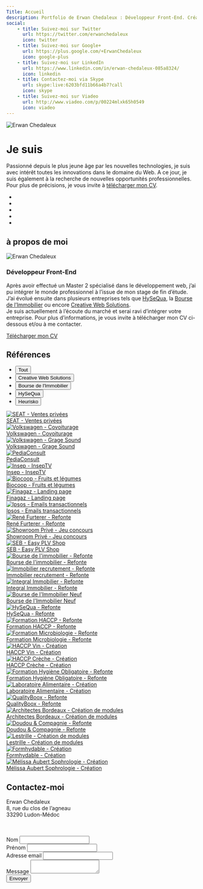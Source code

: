 ```yaml
---
Title: Accueil
description: Portfolio de Erwan Chedaleux : Développeur Front-End. Création de site internet, site dynamique, E-Commerce, Blog, Référencement, Réseaux sociaux.
social:
    - title: Suivez-moi sur Twitter
      url: https://twitter.com/erwanchedaleux
      icon: twitter
    - title: Suivez-moi sur Google+
      url: https://plus.google.com/+ErwanChedaleux
      icon: google-plus
    - title: Suivez-moi sur LinkedIn
      url: https://www.linkedin.com/in/erwan-chedaleux-085a8324/
      icon: linkedin
    - title: Contactez-moi via Skype
      url: skype:live:6203bfd11b66a4b7?call
      icon: skype
    - title: Suivez-moi sur Viadeo
      url: http://www.viadeo.com/p/00224mlxk65h0549
      icon: viadeo
---
```


<div class="sc-home section fp-noscroll active">
    <div class="sch-background">
        <img src="%theme_url%/assets/media/img/home-ls-1280.jpg?v=%version%"
             srcset="%theme_url%/assets/media/img/home-ls-1280.jpg?v=%version% 1280w,
                     %theme_url%/assets/media/img/home-ls-1920.jpg?v=%version% 1920w"
             class="schb-img"
             alt="Erwan Chedaleux" />
    </div>
    <div class="sch-content">
        <h1 class="sch-title-1">Je suis <span class="highlight"><span id="sch-typed"></span></span></h1>
        <p class="sch-text">
            Passionné depuis le plus jeune âge par les <span class="highlight">nouvelles technologies</span>, je suis avec intérêt toutes les innovations dans le domaine du <span class="highlight">Web</span>. A ce jour, je suis également à la recherche de nouvelles <span class="highlight">opportunités professionnelles</span>. Pour plus de précisions, je vous invite à <a href="%theme_url%/assets/media/pdf/cv-erwan-chedaleux.pdf" title="CV de Erwan Chedaleux" target="_blank" class="lnk">télécharger mon CV</a>.
        </p>
        <div class="sch-social-networks">
            <ul class="sch-list">
                <li class="sch-itm">
                    <a href="https://twitter.com/erwanchedaleux" title="Suivez-moi sur Twitter" target="_blank" class="sch-lnk sch-lnk-twitter">
                        <i class="fa fa-twitter"></i>
                    </a>
                </li>
                <li class="sch-itm">
                    <a href="https://plus.google.com/+ErwanChedaleux" title="Suivez-moi sur Google+" target="_blank" class="sch-lnk">
                        <i class="fa fa-google-plus"></i>
                    </a>
                </li>
                <li class="sch-itm">
                    <a href="https://www.linkedin.com/in/erwan-chedaleux-085a8324/" title="Suivez-moi sur LinkedIn" target="_blank" class="sch-lnk">
                        <i class="fa fa-linkedin"></i>
                    </a>
                </li>
                <li class="sch-itm">
                    <a href="skype:live:6203bfd11b66a4b7?call" title="Suivez-moi sur Skype" class="sch-lnk">
                        <i class="fa fa-skype"></i>
                    </a>
                </li>
                <li class="sch-itm">
                    <a href="http://www.viadeo.com/p/00224mlxk65h0549" title="Suivez-moi sur Viadeo" target="_blank" class="sch-lnk">
                        <i class="fa fa-viadeo"></i>
                    </a>
                </li>
            </ul>
        </div>
    </div>
    <a href="#about-me" class="sch-arrow">
        <i class="fa fa-angle-down"></i>
    </a>
</div>
<div class="sc-about-me section fp-noscroll">
    <h2 class="scam-title-1">à propos de moi</h2>
    <div class="scam-content">
        <div class="inner">
            <div class="scam-photo">
                <img src="%theme_url%/assets/media/img/photo-erwan-chedaleux-ls-200.jpg?v=%version%"
                     srcset="%theme_url%/assets/media/img/photo-erwan-chedaleux-ls-200.jpg?v=%version% 200w,
                             %theme_url%/assets/media/img/photo-erwan-chedaleux-ls-300.jpg?v=%version% 300w"
                     class="scam-img"
                     alt="Erwan Chedaleux" />
            </div>
            <div class="scam-text">
                <h3 class="scam-title-2">Développeur Front-End</h3>
                <p class="scam-paragraph">
                    Après avoir effectué un Master 2 spécialisé dans le développement web, j’ai pu intégrer le monde professionnel à l’issue de mon stage de fin d’étude. J’ai évolué ensuite dans plusieurs entreprises tels que <a href="http://www.hysequa.fr/" rel="nofollow" target="_blank" class="lnk">HySeQua</a>, la <a href="https://www.bourse-immobilier.fr/" rel="nofollow" target="_blank" class="lnk">Bourse de l’Immobilier</a> ou encore <a href="https://www.cws-studio.com/" rel="nofollow" target="_blank" class="lnk">Creative Web Solutions</a>. <br />
                    Je suis actuellement à l’écoute du marché et serai ravi d’intégrer votre entreprise. Pour  plus d’informations, je vous invite à télécharger mon CV ci-dessous et/ou à me contacter.
                </p>
                <a href="#" class="scam-btn btns btn-1">
                    <i class="fa fa-file-pdf-o"></i>
                    Télécharger mon CV
                </a>
            </div>
        </div>
    </div>
    <a href="#references" class="scam-arrow">
        <i class="fa fa-angle-down"></i>
    </a>
</div>
<div class="sc-references section">
    <h2 class="scr-title-1">Références</h2>
    <div class="scr-content">
        <div class="inner">
            <div class="scr-filtr-filters">
                <ul class="scrf-list">
                    <li class="scrf-itm" data-filter="all">
                        <button class="btns btn-2 active">Tout</button>
                    </li>
                    <li class="scrf-itm" data-filter="1">
                        <button class="btns btn-2">Creative Web Solutions</button>
                    </li>
                    <li class="scrf-itm" data-filter="2">
                        <button class="btns btn-2">Bourse de l'Immobilier</button>
                    </li>
                    <li class="scrf-itm" data-filter="3">
                        <button class="btns btn-2">HySeQua</button>
                    </li>
                    <li class="scrf-itm" data-filter="4">
                        <button class="btns btn-2">Heurisko</button>
                    </li>
                </ul>
            </div>
            <div class="scr-filtr-container filtr-container">
                <div class="scr-itm filtr-item" data-category="1" data-title="SEAT - Ventes privées">
                    <a href="#" class="scr-lnk" target="_blank" rel="nofollow">
                        <div class="scr-background">
                            <img src="%theme_url%/assets/media/img/logo-seat-ls-216.jpg?v=%version%"
                                 srcset="%theme_url%/assets/media/img/logo-seat-ls-216.jpg?v=%version% 216w,
                                         %theme_url%/assets/media/img/logo-seat-ls-324.jpg?v=%version% 324w"
                                 class="scr-img"
                                 alt="SEAT - Ventes privées" />
                        </div>
                        <div class="scr-caption">SEAT - Ventes privées</div>
                    </a>
                </div>
                <div class="scr-itm filtr-item" data-category="1" data-title="Volkswagen - Covoiturage">
                    <a href="#" class="scr-lnk" target="_blank" rel="nofollow">
                        <div class="scr-background">
                            <img src="%theme_url%/assets/media/img/logo-volkswagen-ls-216.jpg?v=%version%"
                                 srcset="%theme_url%/assets/media/img/logo-volkswagen-ls-216.jpg?v=%version% 216w,
                                         %theme_url%/assets/media/img/logo-volkswagen-ls-324.jpg?v=%version% 324w"
                                 class="scr-img"
                                 alt="Volkswagen - Covoiturage" />
                        </div>
                        <div class="scr-caption">Volkswagen - Covoiturage</div>
                    </a>
                </div>
                <div class="scr-itm filtr-item" data-category="1" data-title="Volkswagen - Grage Sound">
                    <a href="#" class="scr-lnk" target="_blank" rel="nofollow">
                        <div class="scr-background">
                            <img src="%theme_url%/assets/media/img/logo-garagesound-ls-216.jpg?v=%version%"
                                 srcset="%theme_url%/assets/media/img/logo-garagesound-ls-216.jpg?v=%version% 216w,
                                         %theme_url%/assets/media/img/logo-garagesound-ls-324.jpg?v=%version% 324w"
                                 class="scr-img"
                                 alt="Volkswagen - Grage Sound" />
                        </div>
                        <div class="scr-caption">Volkswagen - Grage Sound</div>
                    </a>
                </div>
                <div class="scr-itm filtr-item" data-category="1" data-title="PediaConsult">
                    <a href="#" class="scr-lnk" target="_blank" rel="nofollow">
                        <div class="scr-background">
                            <img src="%theme_url%/assets/media/img/logo-pediaconsult-ls-216.jpg?v=%version%"
                                 srcset="%theme_url%/assets/media/img/logo-pediaconsult-ls-216.jpg?v=%version% 216w,
                                         %theme_url%/assets/media/img/logo-pediaconsult-ls-324.jpg?v=%version% 324w"
                                 class="scr-img"
                                 alt="PediaConsult" />
                        </div>
                        <div class="scr-caption">PediaConsult</div>
                    </a>
                </div>
                <div class="scr-itm filtr-item" data-category="1" data-title="Insep - InsepTV">
                    <a href="#" class="scr-lnk" target="_blank" rel="nofollow">
                        <div class="scr-background">
                            <img src="%theme_url%/assets/media/img/logo-inseptv-ls-216.jpg?v=%version%"
                                 srcset="%theme_url%/assets/media/img/logo-inseptv-ls-216.jpg?v=%version% 216w,
                                         %theme_url%/assets/media/img/logo-inseptv-ls-324.jpg?v=%version% 324w"
                                 class="scr-img"
                                 alt="Insep - InsepTV" />
                        </div>
                        <div class="scr-caption">Insep - InsepTV</div>
                    </a>
                </div>
                <div class="scr-itm filtr-item" data-category="1" data-title="Biocoop - Fruits et légumes">
                    <a href="#" class="scr-lnk" target="_blank" rel="nofollow">
                        <div class="scr-background">
                            <img src="%theme_url%/assets/media/img/logo-biocoop-ls-216.jpg?v=%version%"
                                 srcset="%theme_url%/assets/media/img/logo-biocoop-ls-216.jpg?v=%version% 216w,
                                         %theme_url%/assets/media/img/logo-biocoop-ls-324.jpg?v=%version% 324w"
                                 class="scr-img"
                                 alt="Biocoop - Fruits et légumes" />
                        </div>
                        <div class="scr-caption">Biocoop - Fruits et légumes</div>
                    </a>
                </div>
                <div class="scr-itm filtr-item" data-category="1" data-title="Finagaz - Landing page">
                    <a href="#" class="scr-lnk" target="_blank" rel="nofollow">
                        <div class="scr-background">
                            <img src="%theme_url%/assets/media/img/logo-finagaz-ls-216.jpg?v=%version%"
                                 srcset="%theme_url%/assets/media/img/logo-finagaz-ls-216.jpg?v=%version% 216w,
                                         %theme_url%/assets/media/img/logo-finagaz-ls-324.jpg?v=%version% 324w"
                                 class="scr-img"
                                 alt="Finagaz - Landing page" />
                        </div>
                        <div class="scr-caption">Finagaz - Landing page</div>
                    </a>
                </div>
                <div class="scr-itm filtr-item" data-category="1" data-title="Ipsos - Emails transactionnels">
                    <a href="#" class="scr-lnk" target="_blank" rel="nofollow">
                        <div class="scr-background">
                            <img src="%theme_url%/assets/media/img/logo-ipsos-ls-216.jpg?v=%version%"
                                 srcset="%theme_url%/assets/media/img/logo-ipsos-ls-216.jpg?v=%version% 216w,
                                         %theme_url%/assets/media/img/logo-ipsos-ls-324.jpg?v=%version% 324w"
                                 class="scr-img"
                                 alt="Ipsos - Emails transactionnels" />
                        </div>
                        <div class="scr-caption">Ipsos - Emails transactionnels</div>
                    </a>
                </div>
                <div class="scr-itm filtr-item" data-category="1" data-title="René Furterer - Refonte">
                    <a href="#" class="scr-lnk" target="_blank" rel="nofollow">
                        <div class="scr-background">
                            <img src="%theme_url%/assets/media/img/logo-renefurterer-ls-216.jpg?v=%version%"
                                 srcset="%theme_url%/assets/media/img/logo-renefurterer-ls-216.jpg?v=%version% 216w,
                                         %theme_url%/assets/media/img/logo-renefurterer-ls-324.jpg?v=%version% 324w"
                                 class="scr-img"
                                 alt="René Furterer - Refonte" />
                        </div>
                        <div class="scr-caption">René Furterer - Refonte</div>
                    </a>
                </div>
                <div class="scr-itm filtr-item" data-category="1" data-title="Showroom Privé - Jeu concours">
                    <a href="#" class="scr-lnk" target="_blank" rel="nofollow">
                        <div class="scr-background">
                            <img src="%theme_url%/assets/media/img/logo-showroomprive-ls-216.jpg?v=%version%"
                                 srcset="%theme_url%/assets/media/img/logo-showroomprive-ls-216.jpg?v=%version% 216w,
                                         %theme_url%/assets/media/img/logo-showroomprive-ls-324.jpg?v=%version% 324w"
                                 class="scr-img"
                                 alt="Showroom Privé - Jeu concours" />
                        </div>
                        <div class="scr-caption">Showroom Privé - Jeu concours</div>
                    </a>
                </div>
                <div class="scr-itm filtr-item" data-category="1" data-title="SEB - Easy PLV Shop">
                    <a href="#" class="scr-lnk" target="_blank" rel="nofollow">
                        <div class="scr-background">
                            <img src="%theme_url%/assets/media/img/logo-seb-ls-216.jpg?v=%version%"
                                 srcset="%theme_url%/assets/media/img/logo-seb-ls-216.jpg?v=%version% 216w,
                                         %theme_url%/assets/media/img/logo-seb-ls-324.jpg?v=%version% 324w"
                                 class="scr-img"
                                 alt="SEB - Easy PLV Shop" />
                        </div>
                        <div class="scr-caption">SEB - Easy PLV Shop</div>
                    </a>
                </div>
                <div class="scr-itm filtr-item" data-category="2" data-title="Bourse de l'immobilier - Refonte">
                    <a href="#" class="scr-lnk" target="_blank" rel="nofollow">
                        <div class="scr-background">
                            <img src="%theme_url%/assets/media/img/logo-bourseimmobilier-ls-216.jpg?v=%version%"
                                 srcset="%theme_url%/assets/media/img/logo-bourseimmobilier-ls-216.jpg?v=%version% 216w,
                                         %theme_url%/assets/media/img/logo-bourseimmobilier-ls-324.jpg?v=%version% 324w"
                                 class="scr-img"
                                 alt="Bourse de l'immobilier - Refonte" />
                        </div>
                        <div class="scr-caption">Bourse de l'immobilier - Refonte</div>
                    </a>
                </div>
                <div class="scr-itm filtr-item" data-category="2" data-title="Immobilier recrutement - Refonte">
                    <a href="#" class="scr-lnk" target="_blank" rel="nofollow">
                        <div class="scr-background">
                            <img src="%theme_url%/assets/media/img/logo-bourseimmobilier-ls-216.jpg?v=%version%"
                                 srcset="%theme_url%/assets/media/img/logo-bourseimmobilier-ls-216.jpg?v=%version% 216w,
                                         %theme_url%/assets/media/img/logo-bourseimmobilier-ls-324.jpg?v=%version% 324w"
                                 class="scr-img"
                                 alt="Immobilier recrutement - Refonte" />
                        </div>
                        <div class="scr-caption">Immobilier recrutement - Refonte</div>
                    </a>
                </div>
                <div class="scr-itm filtr-item" data-category="2" data-title="Integral Immobilier - Refonte">
                    <a href="#" class="scr-lnk" target="_blank" rel="nofollow">
                        <div class="scr-background">
                            <img src="%theme_url%/assets/media/img/logo-integralimmobilier-ls-216.jpg?v=%version%"
                                 srcset="%theme_url%/assets/media/img/logo-integralimmobilier-ls-216.jpg?v=%version% 216w,
                                         %theme_url%/assets/media/img/logo-integralimmobilier-ls-324.jpg?v=%version% 324w"
                                 class="scr-img"
                                 alt="Integral Immobilier - Refonte" />
                        </div>
                        <div class="scr-caption">Integral Immobilier - Refonte</div>
                    </a>
                </div>
                <div class="scr-itm filtr-item" data-category="2" data-title="Bourse de l'Immobilier Neuf">
                    <a href="#" class="scr-lnk" target="_blank" rel="nofollow">
                        <div class="scr-background">
                            <img src="%theme_url%/assets/media/img/logo-bourseimmobilierneuf-ls-216.jpg?v=%version%"
                                 srcset="%theme_url%/assets/media/img/logo-bourseimmobilierneuf-ls-216.jpg?v=%version% 216w,
                                         %theme_url%/assets/media/img/logo-bourseimmobilierneuf-ls-324.jpg?v=%version% 324w"
                                 class="scr-img"
                                 alt="Bourse de l'Immobilier Neuf" />
                        </div>
                        <div class="scr-caption">Bourse de l'Immobilier Neuf</div>
                    </a>
                </div>
                <div class="scr-itm filtr-item" data-category="3" data-title="HySeQua - Refonte">
                    <a href="#" class="scr-lnk" target="_blank" rel="nofollow">
                        <div class="scr-background">
                            <img src="%theme_url%/assets/media/img/logo-hysequa-ls-216.jpg?v=%version%"
                                 srcset="%theme_url%/assets/media/img/logo-hysequa-ls-216.jpg?v=%version% 216w,
                                         %theme_url%/assets/media/img/logo-hysequa-ls-324.jpg?v=%version% 324w"
                                 class="scr-img"
                                 alt="HySeQua - Refonte" />
                        </div>
                        <div class="scr-caption">HySeQua - Refonte</div>
                    </a>
                </div>
                <div class="scr-itm filtr-item" data-category="3" data-title="Formation HACCP - Refonte">
                    <a href="#" class="scr-lnk" target="_blank" rel="nofollow">
                        <div class="scr-background">
                            <img src="%theme_url%/assets/media/img/logo-formationhaccp-ls-216.jpg?v=%version%"
                                 srcset="%theme_url%/assets/media/img/logo-formationhaccp-ls-216.jpg?v=%version% 216w,
                                         %theme_url%/assets/media/img/logo-formationhaccp-ls-324.jpg?v=%version% 324w"
                                 class="scr-img"
                                 alt="Formation HACCP - Refonte" />
                        </div>
                        <div class="scr-caption">Formation HACCP - Refonte</div>
                    </a>
                </div>
                <div class="scr-itm filtr-item" data-category="3" data-title="Formation Microbiologie - Refonte">
                    <a href="#" class="scr-lnk" target="_blank" rel="nofollow">
                        <div class="scr-background">
                            <img src="%theme_url%/assets/media/img/logo-formationmicrobiologie-ls-216.jpg?v=%version%"
                                 srcset="%theme_url%/assets/media/img/logo-formationmicrobiologie-ls-216.jpg?v=%version% 216w,
                                         %theme_url%/assets/media/img/logo-formationmicrobiologie-ls-324.jpg?v=%version% 324w"
                                 class="scr-img"
                                 alt="Formation Microbiologie - Refonte" />
                        </div>
                        <div class="scr-caption">Formation Microbiologie - Refonte</div>
                    </a>
                </div>
                <div class="scr-itm filtr-item" data-category="3" data-title="HACCP Vin - Création">
                    <a href="#" class="scr-lnk" target="_blank" rel="nofollow">
                        <div class="scr-background">
                            <img src="%theme_url%/assets/media/img/logo-haccpvin-ls-216.jpg?v=%version%"
                                 srcset="%theme_url%/assets/media/img/logo-haccpvin-ls-216.jpg?v=%version% 216w,
                                         %theme_url%/assets/media/img/logo-haccpvin-ls-324.jpg?v=%version% 324w"
                                 class="scr-img"
                                 alt="HACCP Vin - Création" />
                        </div>
                        <div class="scr-caption">HACCP Vin - Création</div>
                    </a>
                </div>
                <div class="scr-itm filtr-item" data-category="3" data-title="HACCP Crèche - Création">
                    <a href="#" class="scr-lnk" target="_blank" rel="nofollow">
                        <div class="scr-background">
                            <img src="%theme_url%/assets/media/img/logo-haccpcreche-ls-216.jpg?v=%version%"
                                 srcset="%theme_url%/assets/media/img/logo-haccpcreche-ls-216.jpg?v=%version% 216w,
                                         %theme_url%/assets/media/img/logo-haccpcreche-ls-324.jpg?v=%version% 324w"
                                 class="scr-img"
                                 alt="HACCP Crèche - Création" />
                        </div>
                        <div class="scr-caption">HACCP Crèche - Création</div>
                    </a>
                </div>
                <div class="scr-itm filtr-item" data-category="3" data-title="Formation Hygiène Obligatoire - Refonte">
                    <a href="#" class="scr-lnk" target="_blank" rel="nofollow">
                        <div class="scr-background">
                            <img src="%theme_url%/assets/media/img/logo-formationhygieneobligatoire-ls-216.jpg?v=%version%"
                                 srcset="%theme_url%/assets/media/img/logo-formationhygieneobligatoire-ls-216.jpg?v=%version% 216w,
                                         %theme_url%/assets/media/img/logo-formationhygieneobligatoire-ls-324.jpg?v=%version% 324w"
                                 class="scr-img"
                                 alt="Formation Hygiène Obligatoire - Refonte" />
                        </div>
                        <div class="scr-caption">Formation Hygiène Obligatoire - Refonte</div>
                    </a>
                </div>
                <div class="scr-itm filtr-item" data-category="3" data-title="Laboratoire Alimentaire - Création">
                    <a href="#" class="scr-lnk" target="_blank" rel="nofollow">
                        <div class="scr-background">
                            <img src="%theme_url%/assets/media/img/logo-laboratoirealimentaire-ls-216.jpg?v=%version%"
                                 srcset="%theme_url%/assets/media/img/logo-laboratoirealimentaire-ls-216.jpg?v=%version% 216w,
                                         %theme_url%/assets/media/img/logo-laboratoirealimentaire-ls-324.jpg?v=%version% 324w"
                                 class="scr-img"
                                 alt="Laboratoire Alimentaire - Création" />
                        </div>
                        <div class="scr-caption">Laboratoire Alimentaire - Création</div>
                    </a>
                </div>
                <div class="scr-itm filtr-item" data-category="3" data-title="QualityBoox - Refonte">
                    <a href="#" class="scr-lnk" target="_blank" rel="nofollow">
                        <div class="scr-background">
                            <img src="%theme_url%/assets/media/img/logo-qualityboox-ls-216.jpg?v=%version%"
                                 srcset="%theme_url%/assets/media/img/logo-qualityboox-ls-216.jpg?v=%version% 216w,
                                         %theme_url%/assets/media/img/logo-qualityboox-ls-324.jpg?v=%version% 324w"
                                 class="scr-img"
                                 alt="QualityBoox - Refonte" />
                        </div>
                        <div class="scr-caption">QualityBoox - Refonte</div>
                    </a>
                </div>
                <div class="scr-itm filtr-item" data-category="4" data-title="Architectes Bordeaux - Création de modules">
                    <a href="#" class="scr-lnk" target="_blank" rel="nofollow">
                        <div class="scr-background">
                            <img src="%theme_url%/assets/media/img/logo-architectesbordeaux-ls-216.jpg?v=%version%"
                                 srcset="%theme_url%/assets/media/img/logo-architectesbordeaux-ls-216.jpg?v=%version% 216w,
                                         %theme_url%/assets/media/img/logo-architectesbordeaux-ls-324.jpg?v=%version% 324w"
                                 class="scr-img"
                                 alt="Architectes Bordeaux - Création de modules" />
                        </div>
                        <div class="scr-caption">Architectes Bordeaux - Création de modules</div>
                    </a>
                </div>
                <div class="scr-itm filtr-item" data-category="4" data-title="Doudou & Compagnie - Refonte">
                    <a href="#" class="scr-lnk" target="_blank" rel="nofollow">
                        <div class="scr-background">
                            <img src="%theme_url%/assets/media/img/logo-doudouetcompagnie-ls-216.jpg?v=%version%"
                                 srcset="%theme_url%/assets/media/img/logo-doudouetcompagnie-ls-216.jpg?v=%version% 216w,
                                         %theme_url%/assets/media/img/logo-doudouetcompagnie-ls-324.jpg?v=%version% 324w"
                                 class="scr-img"
                                 alt="Doudou & Compagnie - Refonte" />
                        </div>
                        <div class="scr-caption">Doudou & Compagnie - Refonte</div>
                    </a>
                </div>
                <div class="scr-itm filtr-item" data-category="4" data-title="Lestrille - Création de modules">
                    <a href="#" class="scr-lnk" target="_blank" rel="nofollow">
                        <div class="scr-background">
                            <img src="%theme_url%/assets/media/img/logo-lestrille-ls-216.jpg?v=%version%"
                                 srcset="%theme_url%/assets/media/img/logo-lestrille-ls-216.jpg?v=%version% 216w,
                                         %theme_url%/assets/media/img/logo-lestrille-ls-324.jpg?v=%version% 324w"
                                 class="scr-img"
                                 alt="Lestrille - Création de modules" />
                        </div>
                        <div class="scr-caption">Lestrille - Création de modules</div>
                    </a>
                </div>
                <div class="scr-itm filtr-item" data-category="5" data-title="Formhydable - Création">
                    <a href="#" class="scr-lnk" target="_blank" rel="nofollow">
                        <div class="scr-background">
                            <img src="%theme_url%/assets/media/img/logo-formhydable-ls-216.jpg?v=%version%"
                                 srcset="%theme_url%/assets/media/img/logo-formhydable-ls-216.jpg?v=%version% 216w,
                                         %theme_url%/assets/media/img/logo-formhydable-ls-324.jpg?v=%version% 324w"
                                 class="scr-img"
                                 alt="Formhydable - Création" />
                        </div>
                        <div class="scr-caption">Formhydable - Création</div>
                    </a>
                </div>
                <div class="scr-itm filtr-item" data-category="5" data-title="Mélissa Aubert Sophrologie - Création">
                    <a href="#" class="scr-lnk" target="_blank" rel="nofollow">
                        <div class="scr-background">
                            <img src="%theme_url%/assets/media/img/logo-melissaaubertsophrologie-ls-216.jpg?v=%version%"
                                 srcset="%theme_url%/assets/media/img/logo-melissaaubertsophrologie-ls-216.jpg?v=%version% 216w,
                                         %theme_url%/assets/media/img/logo-melissaaubertsophrologie-ls-324.jpg?v=%version% 324w"
                                 class="scr-img"
                                 alt="Mélissa Aubert Sophrologie - Création" />
                        </div>
                        <div class="scr-caption">Mélissa Aubert Sophrologie - Création</div>
                    </a>
                </div>
            </div>
        </div>
    </div>
    <a href="#contact" class="scr-arrow">
        <i class="fa fa-angle-down"></i>
    </a>
</div>
<div class="sc-contact section fp-noscroll">
    <div class="scc-content">
        <div class="inner">
            <div class="scc-infos">
                <div class="scc-text">
                    <h2 class="scc-title-1">Contactez-moi</h2>
                    <p class="scc-paragraph">
                        <span class="highlight">Erwan Chedaleux</span><br />
                        8, rue du clos de l’agneau<br />
                        33290 Ludon-Médoc<br /><br />
                        <img src="%theme_url%/assets/media/img/email-ls-263.png?v=%version%"
                             srcset="%theme_url%/assets/media/img/email-ls-263.png?v=%version% 263w,
                                     %theme_url%/assets/media/img/email-ls-350.png?v=%version% 350w"
                             class="scc-email"
                             alt="" />
                         <img src="%theme_url%/assets/media/img/phone-ls-131.png?v=%version%"
                              srcset="%theme_url%/assets/media/img/phone-ls-131.png?v=%version% 131w,
                                      %theme_url%/assets/media/img/phone-ls-175.png?v=%version% 175w"
                              class="scc-phone"
                              alt="" />
                    </p>
                </div>
                <div class="scc-arrow-1">
                    <i class="fa fa-arrow-circle-right"></i>
                </div>
            </div>
            <div class="scc-form">
                <form class="forms contact-form" role="form" method="post">
                    <div class="fields field-text form-group">
                        <label class="labels labels-placeholder" for="contact_form_lastname">Nom</label>
                        <input type="text" id="contact_form_lastname" name="contact_form_lastname" value="" class="inputs input-text form-control" data-smk-msg="Veuillez renseigner votre nom." required>
                    </div>
                    <div class="fields field-text form-group">
                        <label class="labels labels-placeholder" for="contact_form_firstname">Prénom</label>
                        <input type="text" id="contact_form_firstname" name="contact_form_firstname" value="" class="inputs input-text form-control" data-smk-msg="Veuillez renseigner votre prénom." required>
                    </div>
                    <div class="fields field-text form-group">
                        <label class="labels labels-placeholder" for="contact_form_email">Adresse email</label>
                        <input type="email" id="contact_form_email" name="contact_form_email" value="" class="inputs input-text form-control" data-smk-msg="Veuillez renseigner une adresse email valide." required>
                    </div>
                    <div class="fields field-textarea form-group">
                        <label class="labels labels-placeholder" for="contact_form_message">Message</label>
                        <textarea id="contact_form_message" name="contact_form_message" class="inputs input-textarea form-control" data-smk-msg="Veuillez renseigner un message." required></textarea>
                    </div>
                    <div class="fields field-submit">
                        <button type="submit" name="contact_form_submit" value="true" class="btns btn-1 btn-submit">Envoyer</button>
                    </div>
                </form>
                <div class="scc-arrow-2">
                    <i class="fa fa-arrow-circle-right"></i>
                </div>
            </div>
        </div>
    </div>
</div>

